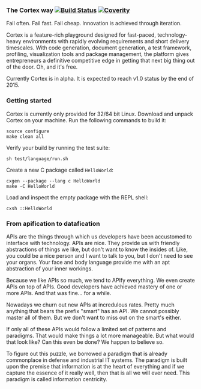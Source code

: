 ### The Cortex way [![Build Status](https://travis-ci.org/Seldomberry/Cortex.svg?branch=master)](https://travis-ci.org/Seldomberry/cortex) [![Coverity](https://scan.coverity.com/projects/3807/badge.svg)](https://scan.coverity.com/projects/3807)
Fail often. Fail fast. Fail cheap. Innovation is achieved through iteration.

Cortex is a feature-rich playground designed for fast-paced, technology-heavy environments with rapidly evolving requirements and short delivery timescales. With code generation, document generation, a test framework, profiling, visualization tools and package management, the platform gives entrepreneurs a definitive competitive edge in getting that next big thing out of the door. Oh, and it's free.

Currently Cortex is in alpha. It is expected to reach v1.0 status by the end of 2015.

### Getting started
Cortex is currently only provided for 32/64 bit Linux. 
Download and unpack Cortex on your machine. Run the following commands to build it:
```
source configure
make clean all
```
Verify your build by running the test suite:
```
sh test/language/run.sh
```
Create a new C package called `HelloWorld`:
```
cxgen --package --lang c HelloWorld
make -C HelloWorld
```
Load and inspect the empty package with the REPL shell:
```
cxsh ::HelloWorld
```

### From apification to datafication
APIs are the things through which us developers have been accustomed to interface with technology. APIs are nice. They provide us with friendly abstractions of things we like, but don't want to know the insides of. Like, you could be a nice person and I want to talk to you, but I don't need to see your organs. Your face and body language provide me with an apt abstraction of your inner workings.

Because we like APIs so much, we tend to APIfy everything. We even create APIs on top of APIs. Good developers have achieved mastery of one or more APIs. And that was fine... for a while.

Nowadays we churn out new APIs at incredulous rates. Pretty much anything that bears the prefix "smart" has an API. We cannot possibly master all of them. But we don't want to miss out on the smart's either.

If only all of these APIs would follow a limited set of patterns and paradigms. That would make things a lot more manageable. But what would that look like? Can this even be done? We happen to believe so.

To figure out this puzzle, we borrowed a paradigm that is already commonplace in defense and industrial IT systems. The paradigm is built upon the premise that information is at the heart of everything and if we capture the essence of it really well, then that is all we will ever need. This paradigm is called information centricity.

